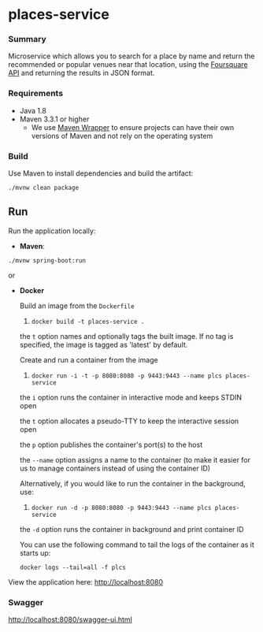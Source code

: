 # places-service

### Summary

Microservice which allows you to search for a place by name and return the recommended or popular venues near that location, using the [Foursquare API](https://developer.foursquare.com/) and returning the results in JSON format.

### Requirements
* Java 1.8
* Maven 3.3.1 or higher
  * We use [Maven Wrapper](https://github.com/takari/takari-maven-plugin) to ensure projects can have their own versions of Maven and not rely on the operating system

### Build

Use Maven to install dependencies and build the artifact:
```
./mvnw clean package
```

## Run

Run the application locally:

* **Maven**:

```
./mvnw spring-boot:run
```

or

* **Docker**

    Build an image from the `Dockerfile`

    1. `docker build -t places-service .`
    
    the `t` option names and optionally tags the built image. If no tag is specified, the image is tagged as 'latest' by default.
    
    Create and run a container from the image
    
    1. `docker run -i -t -p 8080:8080 -p 9443:9443 --name plcs places-service`
    
    the `i` option runs the container in interactive mode and keeps STDIN open
    
    the `t` option allocates a pseudo-TTY to keep the interactive session open

    the `p` option publishes the container's port(s) to the host

    the `--name` option assigns a name to the container (to make it easier for us to manage containers instead of using the container ID)
 
    Alternatively, if you would like to run the container in the background, use:
    
    1. `docker run -d -p 8080:8080 -p 9443:9443 --name plcs places-service`
   
    the `-d` option runs the container in background and print container ID

    You can use the following command to tail the logs of the container as it starts up:
    
    `docker logs --tail=all -f plcs`

View the application here: [http://localhost:8080](http://localhost:8080)

### Swagger

[http://localhost:8080/swagger-ui.html](http://localhost:8080/swagger-ui.html)
